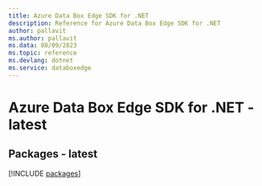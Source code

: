 ```yaml
---
title: Azure Data Box Edge SDK for .NET
description: Reference for Azure Data Box Edge SDK for .NET
author: pallavit
ms.author: pallavit
ms.data: 08/09/2023
ms.topic: reference
ms.devlang: dotnet
ms.service: databoxedge
---
```

# Azure Data Box Edge SDK for .NET - latest
## Packages - latest
[!INCLUDE [packages](data-box-edge-index.md)]